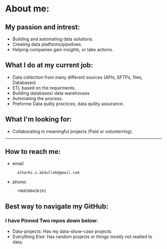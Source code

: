 # About me:
## My passion and intrest:
- Building and automating data solutions.
- Creating data platforms/pipelines.
- Helping companies gain insights, or take actions.

## What I do at my current job:
- Data collection from many different sources (APIs, SFTPs,  files, Databases) 
- ETL based on the requirments. 
- Building databases/ data warehouses
- Automating the process. 
- Preforme Data quilty practices, data quility assurance. 

## What I'm looking for:
- Collaborating in meaningful projects (Paid or volunterring). 
---

## How to reach me: 
- email

        alharbi.s.abdullah@gmail.com
- phone:

        +966580436191 

## Best way to navigate my GitHub:
### I have Pinned Two repos down below:
- Data-projects: Has my data-show-case projects 
- Everything Else: Has random projects or things mostly not realted to data. 
